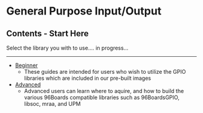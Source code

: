 # General Purpose Input/Output

## Contents - Start Here

Select the library you with to use.... in progress...

***

- [Beginner](96BoardsGPIO.README.md)
   - These guides are intended for users who wish to utilize the GPIO libraries which are included in our pre-built images
- [Advanced](Libsoc/README.md)
   - Advanced users can learn where to aquire, and how to build the various 96Boards compatible libraries such as 96BoardsGPIO, libsoc, mraa, and UPM